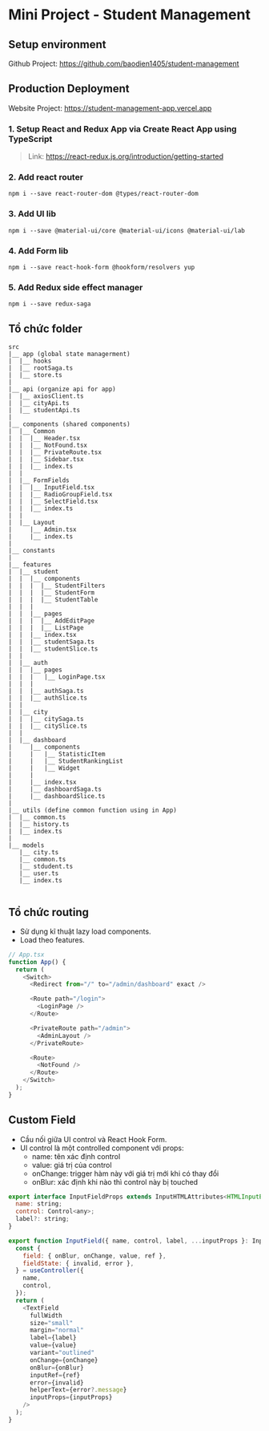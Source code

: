 # Mini Project - Student Management
## Setup environment 

Github Project: https://github.com/baodien1405/student-management

## Production Deployment

Website Project: https://student-management-app.vercel.app


### 1. Setup React and Redux App via Create React App using TypeScript

> Link: https://react-redux.js.org/introduction/getting-started


### 2. Add react router 

```
npm i --save react-router-dom @types/react-router-dom
```

### 3. Add UI lib

```
npm i --save @material-ui/core @material-ui/icons @material-ui/lab
```

### 4. Add Form lib

```
npm i --save react-hook-form @hookform/resolvers yup
```

### 5. Add Redux side effect manager

```
npm i --save redux-saga
```


## Tổ chức folder

```
src
|__ app (global state managerment)
|  |__ hooks
|  |__ rootSaga.ts
|  |__ store.ts
|
|__ api (organize api for app)
|  |__ axiosClient.ts
|  |__ cityApi.ts
|  |__ studentApi.ts
|
|__ components (shared components)
|  |__ Common
|  |  |__ Header.tsx
|  |  |__ NotFound.tsx
|  |  |__ PrivateRoute.tsx
|  |  |__ Sidebar.tsx
|  |  |__ index.ts
|  |
|  |__ FormFields
|  |  |__ InputField.tsx
|  |  |__ RadioGroupField.tsx
|  |  |__ SelectField.tsx
|  |  |__ index.ts
|  |
|  |__ Layout
|     |__ Admin.tsx
|     |__ index.ts
|
|__ constants
|
|__ features
|  |__ student
|  |  |__ components
|  |  |  |__ StudentFilters
|  |  |  |__ StudentForm
|  |  |  |__ StudentTable
|  |  |
|  |  |__ pages
|  |  |  |__ AddEditPage
|  |  |  |__ ListPage
|  |  |__ index.tsx
|  |  |__ studentSaga.ts
|  |  |__ studentSlice.ts
|  |
|  |__ auth
|  |  |__ pages
|  |  |   |__ LoginPage.tsx
|  |  |
|  |  |__ authSaga.ts
|  |  |__ authSlice.ts
|  |
|  |__ city
|  |  |__ citySaga.ts
|  |  |__ citySlice.ts
|  |
|  |__ dashboard
|     |__ components
|     |   |__ StatisticItem
|     |   |__ StudentRankingList
|     |   |__ Widget
|     |   
|     |__ index.tsx
|     |__ dashboardSaga.ts
|     |__ dashboardSlice.ts
|
|__ utils (define common function using in App)
|  |__ common.ts
|  |__ history.ts
|  |__ index.ts
|
|__ models
   |__ city.ts
   |__ common.ts
   |__ stdudent.ts
   |__ user.ts
   |__ index.ts
    
```

## Tổ chức routing

- Sử dụng kĩ thuật lazy load components.
- Load theo features.

```js
// App.tsx
function App() {
  return (
    <Switch>
      <Redirect from="/" to="/admin/dashboard" exact />

      <Route path="/login">
        <LoginPage />
      </Route>

      <PrivateRoute path="/admin">
        <AdminLayout />
      </PrivateRoute>

      <Route>
        <NotFound />
      </Route>
    </Switch>
  );
}
```
## Custom Field 

- Cầu nối giữa UI control và React Hook Form.
- UI control là một controlled component với props: 
  - name: tên xác định control
  - value: giá trị của control
  - onChange: trigger hàm này với giá trị mới khi có thay đổi
  - onBlur: xác định khi nào thì control này bị touched

```js
export interface InputFieldProps extends InputHTMLAttributes<HTMLInputElement> {
  name: string;
  control: Control<any>;
  label?: string;
}

export function InputField({ name, control, label, ...inputProps }: InputFieldProps) {
  const {
    field: { onBlur, onChange, value, ref },
    fieldState: { invalid, error },
  } = useController({
    name,
    control,
  });
  return (
    <TextField
      fullWidth
      size="small"
      margin="normal"
      label={label}
      value={value}
      variant="outlined"
      onChange={onChange}
      onBlur={onBlur}
      inputRef={ref}
      error={invalid}
      helperText={error?.message}
      inputProps={inputProps}
    />
  );
}
```
